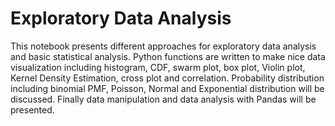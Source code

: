 # Exploratory Data Analysis

This notebook presents different approaches for exploratory data analysis and basic statistical analysis. Python functions are written to make nice data visualization including histogram, CDF, swarm plot, box plot, Violin plot, Kernel Density Estimation, cross plot and correlation. Probability distribution including binomial PMF, Poisson, Normal and Exponential distribution will be discussed. Finally data manipulation and data analysis with Pandas will be presented.
